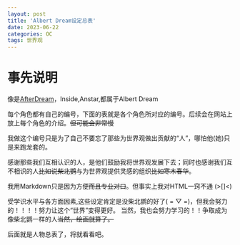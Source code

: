 ```yaml
---
layout: post
title: 'Albert Dream设定总表'
date: 2023-06-22
categories: OC
tags: 世界观
---
```

# 事先说明
像是[AfterDream](https://)，Inside,Anstar,都属于Albert Dream

每个角色都有自己的编号，下面的表就是各个角色所对应的编号。后续会在网站上放上每个角色的介绍。~~但可能会非常慢~~

我做这个编号只是为了自己不要忘了那些为世界观做出贡献的“人”，哪怕他(她)只是来跑龙套的。

感谢那些我们互相认识的人，是他们鼓励我将世界观发展下去；同时也感谢我们互不相识的人~~比如说柴北鹦~~与为世界观提供灵感的组织~~比如寒木春华~~。

我用Markdown只是因为方便~~而且专业对口~~。但事实上我对HTML一窍不通 (>[]<)

受学识水平与各方面因素,这些设定肯定是没柴北鹦的好了( = ▽ =)，但我会努力的！！！！努力让这个“世界”变得更好。
当然，我也会努力学习的！！争取成为像柴北鹦一样的人~~当然，绘画就算了。~~

后面就是人物总表了，将就看看吧。
